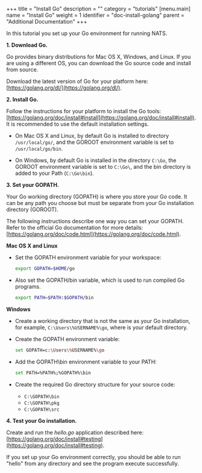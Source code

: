 +++
title = "Install Go"
description = ""
category = "tutorials"
[menu.main]
  name = "Install Go"
  weight = 1
  identifier = "doc-install-golang"
  parent = "Additional Documentation"
+++

In this tutorial you set up your Go environment for running NATS.

**1. Download Go.**

Go provides binary distributions for Mac OS X, Windows, and Linux. If you are using a different OS, you can download the Go source code and install from source.

Download the latest version of Go for your platform here: [https://golang.org/dl/](https://golang.org/dl/).

**2. Install Go.**

Follow the instructions for your platform to install the Go tools: [https://golang.org/doc/install#install](https://golang.org/doc/install#install). It is recommended to use the default installation settings.

- On Mac OS X and Linux, by default Go is installed to directory `/usr/local/go/`, and the GOROOT environment variable is set to `/usr/local/go/bin`.

- On Windows, by default Go is installed in the directory `C:\Go`, the GOROOT environment variable is set to `C:\Go\`, and the bin directory is added to your Path (`C:\Go\bin`).

**3. Set your GOPATH.**

Your Go working directory (GOPATH) is where you store your Go code. It can be any path you choose but must be separate from your Go installation directory (GOROOT).

The following instructions describe one way you can set your GOPATH. Refer to the official Go documentation for more details: [https://golang.org/doc/code.html](https://golang.org/doc/code.html).

**Mac OS X and Linux**

- Set the GOPATH environment variable for your workspace:

	```bash
	export GOPATH=$HOME/go
	```

- Also set the GOPATH/bin variable, which is used to run compiled Go programs.

	```bash
	export PATH=$PATH:$GOPATH/bin
	```

**Windows**

- Create a working directory that is not the same as your Go installation, for example, `C:\Users\%USERNAME%\go`, where is your default directory.

- Create the GOPATH environment variable:

	```bash
	set GOPATH=c:\Users\%USERNAME%\go
	```

- Add the GOPATH\bin environment variable to your PATH:

	```bash
	set PATH=%PATH%;%GOPATH%\bin
	```

- Create the required Go directory structure for your source code:

	- `C:\GOPATH\bin`
	- `C:\GOPATH\pkg`
	- `C:\GOPATH\src`

**4. Test your Go installation.**

Create and run the *hello.go* application described here: [https://golang.org/doc/install#testing](https://golang.org/doc/install#testing).

If you set up your Go environment correctly, you should be able to run "hello" from any directory and see the program execute successfully.
